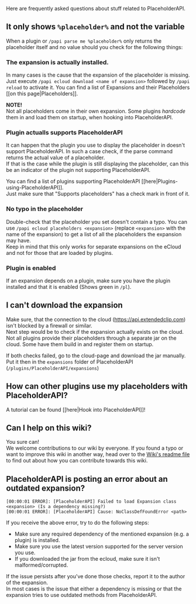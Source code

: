 [readme]: https://github.com/PlaceholderAPI/PlaceholderAPI/blob/wiki/README.md

Here are frequently asked questions about stuff related to PlaceholderAPI.

## It only shows `%placeholder%` and not the variable
When a plugin or `/papi parse me %placeholder%` only returns the placeholder itself and no value should you check for the following things:

### The expansion is actually installed.
In many cases is the cause that the expansion of the placeholder is missing.  
Just execute `/papi ecloud download <name of expansion>` followed by `/papi reload` to activate it. You can find a list of Expansions and their Placeholders [[on this page|Placeholders]].

**NOTE!**  
Not all placeholders come in their own expansion. Some plugins *hardcode* them in and load them on startup, when hooking into PlaceholderAPI.

### Plugin actualls supports PlaceholderAPI
It can happen that the plugin you use to display the placeholder in doesn't support PlaceholderAPI. In such a case check, if the parse command returns the actual value of a placeholder.  
If that is the case while the plugin is still displaying the placeholder, can this be an indicator of the plugin not supporting PlaceholderAPI.

You can find a list of plugins supporting PlaceholderAPI [[here|Plugins-using-PlaceholderAPI]].  
Just make sure that "Supports placeholders" has a check mark in front of it.

### No typo in the placeholder
Double-check that the placeholder you set doesn't contain a typo. You can use `/papi ecloud placeholders <expansion>` (replace `<expansion>` with the name of the expansion) to get a list of all the placeholders the expansion may have.  
Keep in mind that this only works for separate expansions on the eCloud and not for those that are loaded by plugins.

### Plugin is enabled
If an expansion depends on a plugin, make sure you have the plugin installed and that it is enabled (Shows green in `/pl`).

## I can't download the expansion
Make sure, that the connection to the cloud (https://api.extendedclip.com) isn't blocked by a firewall or similar.  
Next step would be to check if the expansion actually exists on the cloud. Not all plugins provide their placeholders through a separate jar on the cloud. Some have them build in and register them on startup.

If both checks failed, go to the cloud-page and download the jar manually. Put it then in the `expansions` folder of PlaceholderAPI (`/plugins/PlaceholderAPI/expansions`)

## How can other plugins use my placeholders with PlaceholderAPI?
A tutorial can be found [[here|Hook into PlaceholderAPI]]!

## Can I help on this wiki?
You sure can!  
We welcome contributions to our wiki by everyone. If you found a typo or want to improve this wiki in another way, head over to the [Wiki's readme file][readme] to find out about how you can contribute towards this wiki.

## PlaceholderAPI is posting an error about an outdated expansion?
```
[00:00:01 ERROR]: [PlaceholderAPI] Failed to load Expansion class <expansion> (Is a dependency missing?)
[00:00:01 ERROR]: [PlaceholderAPI] Cause: NoClassDefFoundError <path>
```

If you receive the above error, try to do the following steps:

- Make sure any required dependency of the mentioned expansion (e.g. a plugin) is installed.
- Make sure you use the latest version supported for the server version you use.
- If you downloaded the jar from the ecloud, make sure it isn't malformed/corrupted.

If the issue persists after you've done those checks, report it to the author of the expansion.  
In most cases is the issue that either a dependency is missing or that the expansion tries to use outdated methods from PlaceholderAPI.
